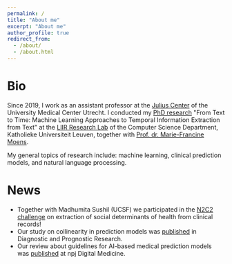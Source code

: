 ```yaml
---
permalink: /
title: "About me"
excerpt: "About me"
author_profile: true
redirect_from: 
  - /about/
  - /about.html
---
```



Bio
======
Since 2019, I work as an assistant professor at the [Julius Center](https://juliuscentrum.umcutrecht.nl/en) of the University Medical Center Utrecht. I conducted my [PhD research](https://limo.libis.be/primo-explore/fulldisplay?docid=LIRIAS2837094&context=L&vid=Lirias&search_scope=Lirias&tab=default_tab&fromSitemap=1) "From Text to Time: Machine Learning Approaches to Temporal Information Extraction from Text" at the [LIIR Research Lab](https://liir.cs.kuleuven.be/) of the Computer Science Department, Katholieke Universiteit Leuven, together with [Prof. dr. Marie-Francine Moens](https://people.cs.kuleuven.be/~sien.moens/). 

My general topics of research include: machine learning, clinical prediction models, and natural language processing.

News
======
- Together with Madhumita Sushil (UCSF) we participated in the [N2C2 challenge](https://n2c2.dbmi.hms.harvard.edu/2022-track-2) on extraction of social determinants of health from clinical records!
- Our study on collinearity in prediction models was [published](https://doi.org/10.1186/s41512-021-00115-5) in Diagnostic and Prognostic Research.
- Our review about guidelines for AI-based medical prediction models was [published](https://www.nature.com/articles/s41746-021-00549-7) at npj Digital Medicine.

